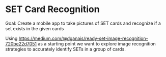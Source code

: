# SET Card Recognition
Goal: Create a mobile app to take pictures of SET cards and recognize if a set exists in the given cards

Using https://medium.com/@dganais/ready-set-image-recognition-720be22d7051 as a starting point we want to
explore image recognition strategies to accurately identify SETs in a group of cards.

